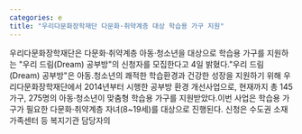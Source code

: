 ```yaml
---
categories: e
title: "우리다문화장학재단 다문화·취약계층 대상 학습용 가구 지원"
---
```

우리다문화장학재단은 다문화·취약계층 아동·청소년을 대상으로 학습용 가구를 지원하는 "우리 드림(Dream) 공부방"의 신청자를 모집한다고 4일 밝혔다."우리 드림(Dream) 공부방"은 아동․청소년의 쾌적한 학습환경과 건강한 성장을 지원하기 위해 우리다문화장학재단에서 2014년부터 시행한 공부방 환경 개선사업으로, 현재까지 총 145가구, 275명의 아동·청소년이 맞춤형 학습용 가구를 지원받았다.이번 사업은 학습용 가구가 필요한 다문화·취약계층 자녀(8~19세)를 대상으로 진행된다. 신청은 수도권 소재 가족센터 등 복지기관 담당자의